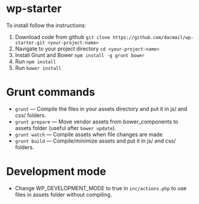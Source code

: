 # wp-starter

To install follow the instructions:

1. Download code from github `git clone https://github.com/dacmail/wp-starter.git <your-project-name>`
1. Navigate to your project directory `cd <your-project-name>`
2. Install Grunt and Bower `npm install -g grunt bower`
3. Run `npm install`
4. Run `bower install`

# Grunt commands

* `grunt` — Compile the files in your assets directory and put it in js/ and css/ folders.
* `grunt prepare` — Move vendor assets from bower_components to assets folder (useful after `bower update`).
* `grunt watch` — Compile assets when file changes are made
* `grunt build` — Compile/minimize assets and put it in js/ and css/ folders.

# Development mode

* Change WP_DEVELOPMENT_MODE to true in `inc/actions.php` to use files in assets folder without compiling.
